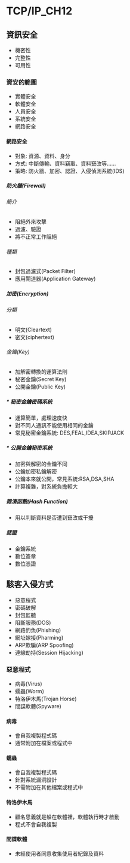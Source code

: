 # TCP/IP_CH12
## 資訊安全
* 機密性
* 完整性
* 可用性
### 資安的範圍
* 實體安全
* 軟體安全
* 人員安全
* 系統安全
* 網路安全
#### 網路安全
* 對象: 資源、資料、身分
* 方式: 中斷傳輸、資料竊取、資料竄改等......
* 策略: 防火牆、加密、認證、入侵偵測系統(IDS)
##### 防火牆(Firewall)
###### 簡介
* 阻絕外來攻擊
* 過濾、驗證
* 將不正常工作阻絕
###### 種類
* 封包過濾式(Packet Filter)
* 應用閘道器(Application Gateway)
##### 加密(Encryption)
###### 分類
* 明文(Cleartext)
* 密文(ciphertext)
###### 金鑰(Key)
* 加解密轉換的運算法則
* 秘密金鑰(Secret Key)
* 公開金鑰(Public Key)
##### * 秘密金鑰密碼系統
* 運算簡單，處理速度快
* 對不同人通訊不能使用相同的金鑰
* 常見秘密金鑰系統: DES,FEAL,IDEA,SKIPJACK
##### * 公開金鑰秘密系統
* 加密與解密的金鑰不同
* 公鑰加密私鑰解密
* 公鑰本來就公開，常見系統:RSA,DSA,SHA
* 計算複雜，對系統負擔較大
##### 雜湊函數(Hash Function)
* 用以判斷資料是否遭到竄改或干擾
##### 認證
* 金鑰系統
* 數位簽章
* 數位憑證
## 駭客入侵方式
* 惡意程式
* 密碼破解
* 封包監聽
* 阻斷服務(DOS)
* 網路釣魚(Phishing)
* 網址嫁接(Pharming)
* ARP欺騙(ARP Spoofing)
* 連線劫持(Session Hijacking)
### 惡意程式
* 病毒(Virus)
* 蠕蟲(Worm)
* 特洛伊木馬(Trojan Horse)
* 間諜軟體(Spyware)
#### 病毒
* 會自我複製程式碼
* 通常附加在檔案或程式中
#### 蠕蟲
* 會自我複製程式碼
* 針對系統漏洞設計
* 不需附加在其他檔案或程式中
#### 特洛伊木馬
* 顧名思義就是躲在軟體裡，軟體執行時才啟動
* 程式不會自我複製
#### 間諜軟體
* 未經使用者同意收集使用者紀錄及資料
